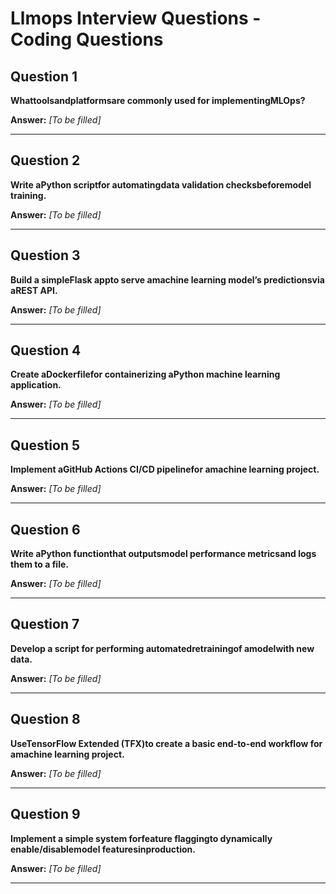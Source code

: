 # Llmops Interview Questions - Coding Questions

## Question 1

**Whattoolsandplatformsare commonly used for implementingMLOps?**

**Answer:** _[To be filled]_

---

## Question 2

**Write aPython scriptfor automatingdata validation checksbeforemodel training.**

**Answer:** _[To be filled]_

---

## Question 3

**Build a simpleFlask appto serve amachine learning model’s predictionsvia aREST API.**

**Answer:** _[To be filled]_

---

## Question 4

**Create aDockerfilefor containerizing aPython machine learning application.**

**Answer:** _[To be filled]_

---

## Question 5

**Implement aGitHub Actions CI/CD pipelinefor amachine learning project.**

**Answer:** _[To be filled]_

---

## Question 6

**Write aPython functionthat outputsmodel performance metricsand logs them to a file.**

**Answer:** _[To be filled]_

---

## Question 7

**Develop a script for performing automatedretrainingof amodelwith new data.**

**Answer:** _[To be filled]_

---

## Question 8

**UseTensorFlow Extended (TFX)to create a basic end-to-end workflow for amachine learning project.**

**Answer:** _[To be filled]_

---

## Question 9

**Implement a simple system forfeature flaggingto dynamically enable/disablemodel featuresinproduction.**

**Answer:** _[To be filled]_

---

